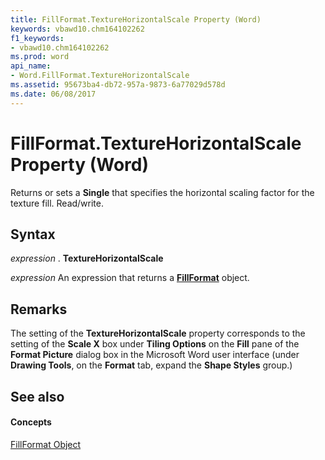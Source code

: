 ```yaml
---
title: FillFormat.TextureHorizontalScale Property (Word)
keywords: vbawd10.chm164102262
f1_keywords:
- vbawd10.chm164102262
ms.prod: word
api_name:
- Word.FillFormat.TextureHorizontalScale
ms.assetid: 95673ba4-db72-957a-9873-6a77029d578d
ms.date: 06/08/2017
---
```



# FillFormat.TextureHorizontalScale Property (Word)

Returns or sets a  **Single** that specifies the horizontal scaling factor for the texture fill. Read/write.


## Syntax

 _expression_ . **TextureHorizontalScale**

 _expression_ An expression that returns a **[FillFormat](Word.FillFormat.md)** object.


## Remarks

The setting of the  **TextureHorizontalScale** property corresponds to the setting of the **Scale X** box under **Tiling Options** on the **Fill** pane of the **Format Picture** dialog box in the Microsoft Word user interface (under **Drawing Tools**, on the  **Format** tab, expand the **Shape Styles** group.)


## See also


#### Concepts


[FillFormat Object](Word.FillFormat.md)

